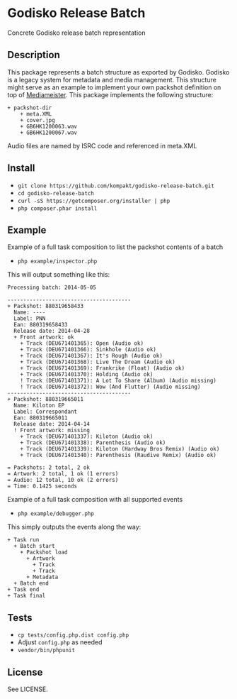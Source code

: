 # Godisko Release Batch

Concrete Godisko release batch representation

## Description

This package represents a batch structure as exported by Godisko. Godisko is a legacy system for metadata and media management. This structure might serve as an example to implement your own packshot definition on top of [Mediameister](http://github.com/kompakt/mediameister). This package implements the following structure:

    + packshot-dir
        + meta.XML
        + cover.jpg
        + GB6HK1200063.wav
        + GB6HK1200067.wav

Audio files are named by ISRC code and referenced in meta.XML

## Install

+ `git clone https://github.com/kompakt/godisko-release-batch.git`
+ `cd godisko-release-batch`
+ `curl -sS https://getcomposer.org/installer | php`
+ `php composer.phar install`

## Example

Example of a full task composition to list the packshot contents of a batch

+ `php example/inspector.php`

This will output something like this:

    Processing batch: 2014-05-05
    
    ---------------------------------------
    + Packshot: 880319658433
      Name: ----
      Label: PNN
      Ean: 880319658433
      Release date: 2014-04-28
      + Front artwork: ok
        + Track (DEU671401365): Open (Audio ok)
        + Track (DEU671401366): Sinkhole (Audio ok)
        + Track (DEU671401367): It's Rough (Audio ok)
        + Track (DEU671401368): Live The Dream (Audio ok)
        + Track (DEU671401369): Frankrike (Float) (Audio ok)
        + Track (DEU671401370): Holding (Audio ok)
        ! Track (DEU671401371): A Lot To Share (Album) (Audio missing)
        ! Track (DEU671401372): Wow (And Flutter) (Audio missing)
    ---------------------------------------
    + Packshot: 880319665011
      Name: Kiloton EP
      Label: Correspondant
      Ean: 880319665011
      Release date: 2014-04-14
      ! Front artwork: missing
        + Track (DEU671401337): Kiloton (Audio ok)
        + Track (DEU671401338): Parenthesis (Audio ok)
        + Track (DEU671401339): Kiloton (Hardway Bros Remix) (Audio ok)
        + Track (DEU671401340): Parenthesis (Raudive Remix) (Audio ok)
        
    = Packshots: 2 total, 2 ok
    = Artwork: 2 total, 1 ok (1 errors)
    = Audio: 12 total, 10 ok (2 errors)
    = Time: 0.1425 seconds

Example of a full task composition with all supported events

+ `php example/debugger.php`

This simply outputs the events along the way:

    + Task run
      + Batch start
        + Packshot load
          + Artwork
            + Track
            + Track
          + Metadata
      + Batch end
    + Task end
    + Task final

## Tests

+ `cp tests/config.php.dist config.php`
+ Adjust `config.php` as needed
+ `vendor/bin/phpunit`

## License

See LICENSE.